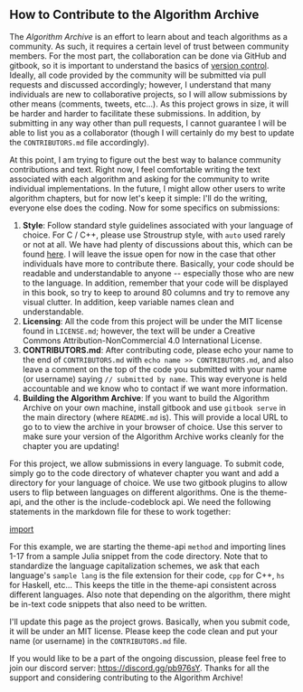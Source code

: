 ## How to Contribute to the Algorithm Archive

The *Algorithm Archive* is an effort to learn about and teach algorithms as a community.
As such, it requires a certain level of trust between community members.
For the most part, the collaboration can be done via GitHub and gitbook, so it is important to understand the basics of [version control](principles_of_code/version_control.md).
Ideally, all code provided by the community will be submitted via pull requests and discussed accordingly; however, I understand that many individuals are new to collaborative projects, so I will allow submissions by other means (comments, tweets, etc...).
As this project grows in size, it will be harder and harder to facilitate these submissions.
In addition, by submitting in any way other than pull requests, I cannot guarantee I will be able to list you as a collaborator (though I will certainly do my best to update the `CONTRIBUTORS.md` file accordingly).

At this point, I am trying to figure out the best way to balance community contributions and text.
Right now, I feel comfortable writing the text associated with each algorithm and asking for the community to write individual implementations.
In the future, I might allow other users to write algorithm chapters, but for now let's keep it simple: I'll do the writing, everyone else does the coding.
Now for some specifics on submissions:

1. **Style**: Follow standard style guidelines associated with your language of choice. For C / C++, please use Stroustrup style, with `auto` used rarely or not at all. We have had plenty of discussions about this, which can be found [here](https://github.com/algorithm-archivists/algorithm-archive/issues/18). I will leave the issue open for now in the case that other individuals have more to contribute there. Basically, your code should be readable and understandable to anyone -- especially those who are new to the language. In addition, remember that your code will be displayed in this book, so try to keep to around 80 columns and try to remove any visual clutter. In addition, keep variable names clean and understandable.
2. **Licensing**: All the code from this project will be under the MIT license found in `LICENSE.md`; however, the text will be under a Creative Commons Attribution-NonCommercial 4.0 International License.
3. **CONTRIBUTORS.md**: After contributing code, please echo your name to the end of `CONTRIBUTORS.md` with `echo name >> CONTRIBUTORS.md`, and also leave a comment on the top of the code you submitted with your name (or username) saying `// submitted by name`. This way everyone is held accountable and we know who to contact if we want more information.
4. **Building the Algorithm Archive**: If you want to build the Algorithm Archive on your own machine, install gitbook and use `gitbook serve` in the main directory (where `README.md` is). This will provide a local URL to go to to view the archive in your browser of choice. Use this server to make sure your version of the Algorithm Archive works cleanly for the chapter you are updating!

For this project, we allow submissions in every language.
To submit code, simply go to the code directory of whatever chapter you want and add a directory for your language of choice.
We use two gitbook plugins to allow users to flip between languages on different algorithms.
One is the theme-api, and the other is the include-codeblock api.
We need the following statements in the markdown file for these to work together:

[import](codeblock.txt)

For this example, we are starting the theme-api `method` and importing lines 1-17 from a sample Julia snippet from the code directory.
Note that to standardize the language capitalization schemes, we ask that each language's `sample lang` is the file extension for their code, `cpp` for C++, `hs` for Haskell, etc...
This keeps the title in the theme-api consistent across different languages.
Also note that depending on the algorithm, there might be in-text code snippets that also need to be written.

I'll update this page as the project grows. Basically, when you submit code, it will be under an MIT license. Please keep the code clean and put your name (or username) in the `CONTRIBUTORS.md` file.

If you would like to be a part of the ongoing discussion, please feel free to join our discord server: https://discord.gg/pb976sY.
Thanks for all the support and considering contributing to the Algorithm Archive!
